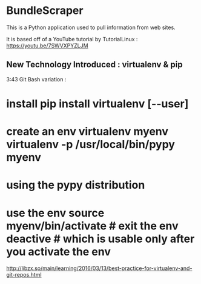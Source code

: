 # BundleScraper
This is a Python application used to pull information from web sites.

It is based off of a YouTube tutorial by TutorialLinux : https://youtu.be/7SWVXPYZLJM


New Technology Introduced : virtualenv & pip
--------------------------------------------------

3:43 Git Bash variation : 

# install pip install virtualenv [--user] 
# create an env virtualenv myenv virtualenv -p /usr/local/bin/pypy myenv 

# using the pypy distribution 

# use the env source myenv/bin/activate # exit the env deactive # which is usable only after you activate the env 

http://libzx.so/main/learning/2016/03/13/best-practice-for-virtualenv-and-git-repos.html

